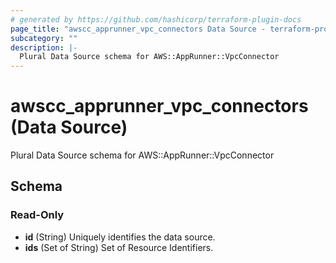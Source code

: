 ```yaml
---
# generated by https://github.com/hashicorp/terraform-plugin-docs
page_title: "awscc_apprunner_vpc_connectors Data Source - terraform-provider-awscc"
subcategory: ""
description: |-
  Plural Data Source schema for AWS::AppRunner::VpcConnector
---
```


# awscc_apprunner_vpc_connectors (Data Source)

Plural Data Source schema for AWS::AppRunner::VpcConnector



<!-- schema generated by tfplugindocs -->
## Schema

### Read-Only

- **id** (String) Uniquely identifies the data source.
- **ids** (Set of String) Set of Resource Identifiers.


